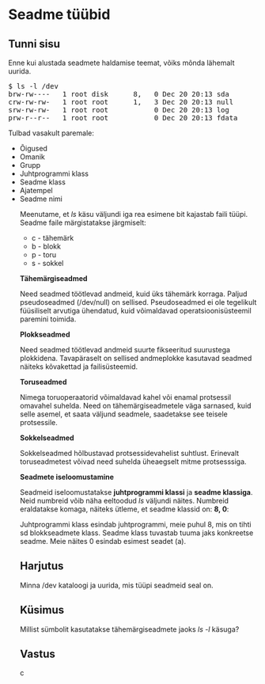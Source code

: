 # Seadme tüübid

## Tunni sisu

Enne kui alustada seadmete haldamise teemat, võiks mõnda lähemalt uurida.

<pre>$ ls -l /dev
brw-rw----   1 root disk      8,   0 Dec 20 20:13 sda
crw-rw-rw-   1 root root      1,   3 Dec 20 20:13 null
srw-rw-rw-   1 root root           0 Dec 20 20:13 log
prw-r--r--   1 root root           0 Dec 20 20:13 fdata
</pre>

Tulbad vasakult paremale:

<ul>
<li>Õigused</li>
<li>Omanik</li>
<li>Grupp</li>
<li>Juhtprogrammi klass</li>
<li>Seadme klass</li>
<li>Ajatempel</li>
<li>Seadme nimi</li>

Meenutame, et *ls* käsu väljundi iga rea esimene bit kajastab faili tüüpi. Seadme faile märgistatakse järgmiselt:

<ul>
<li>c - tähemärk</li>
<li>b - blokk</li>
<li>p - toru</li>
<li>s - sokkel</li>
</ul>

<b>Tähemärgiseadmed</b>

Need seadmed töötlevad andmeid, kuid üks tähemärk korraga. Paljud pseudoseadmed (/dev/null) on sellised. Pseudoseadmed ei ole tegelikult füüsiliselt arvutiga ühendatud, kuid võimaldavad operatsioonisüsteemil paremini toimida.

<b>Plokkseadmed</b>

Need seadmed töötlevad andmeid suurte fikseeritud suurustega plokkidena. Tavapäraselt on sellised andmeplokke kasutavad seadmed näiteks kõvakettad ja failisüsteemid.

<b>Toruseadmed</b>

Nimega toruoperaatorid võimaldavad kahel või enamal protsessil omavahel suhelda. Need on tähemärgiseadmetele väga sarnased, kuid selle asemel, et saata väljund seadmele, saadetakse see teisele protsessile.

<b>Sokkelseadmed</b>

Sokkelseadmed hõlbustavad protsessidevahelist suhtlust. Erinevalt toruseadmetest võivad need suhelda üheaegselt mitme protsesssiga.

<b>Seadmete iseloomustamine</b>

Seadmeid iseloomustatakse <b>juhtprogrammi klassi</b> ja <b>seadme klassiga</b>. Neid numbreid võib näha eeltoodud *ls* väljundi näites. Numbreid eraldatakse komaga, näiteks ütleme, et seadme klassid on: <b>8, 0</b>:

Juhtprogrammi klass esindab juhtprogrammi, meie puhul 8, mis on tihti sd blokkseadmete klass. Seadme klass tuvastab tuuma jaks konkreetse seadme. Meie näites 0 esindab esimest seadet (a).

## Harjutus

Minna /dev kataloogi ja uurida, mis tüüpi seadmeid seal on.

## Küsimus

Millist sümbolit kasutatakse tähemärgiseadmete jaoks *ls -l* käsuga?

## Vastus

c
